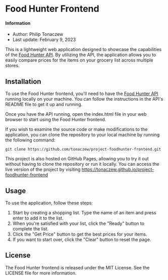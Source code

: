 # Food Hunter Frontend

#### Information
- Author: Philip Tonaczew 
- Last update: February 9, 2023

This is a lightweight web application designed to showcase the capabilities of the [Food Hunter API](https://github.com/tonaczew/project-foodhunter). By utilizing the API, the application allows you to easily compare prices for the items on your grocery list across multiple stores. 

## Installation

To use the Food Hunter frontend, you'll need to have the [Food Hunter API](https://github.com/tonaczew/project-foodhunter) running locally on your machine. You can follow the instructions in the API's README file to get it up and running.

Once you have the API running, open the index.html file in your web browser to start using the Food Hunter frontend.

If you wish to examine the source code or make modifications to the application, you can clone the repository to your local machine by running the following command:

`git clone https://github.com/tonaczew/project-foodhunter-frontend.git`

This project is also hosted on GitHub Pages, allowing you to try it out without having to clone the repository or run it locally. You can access the live version of the project by visiting https://tonaczew.github.io/project-foodhunter-frontend

## Usage

To use the application, follow these steps:

1. Start by creating a shopping list. Type the name of an item and press enter to add it to the list.
2. When you're satisfied with your list, click the "Ready" button to complete the list.
3. Click the "Get Price" button to get the best prices for your items.
4. If you want to start over, click the "Clear" button to reset the page.

## License
The Food Hunter frontend is released under the MIT License. See the LICENSE file for more information.
